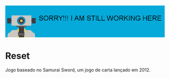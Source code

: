 ![Image of a bot](images/workingBot.png)

# Reset #
Jogo baseado no Samurai Sword, um jogo de carta lançado em 2012.

